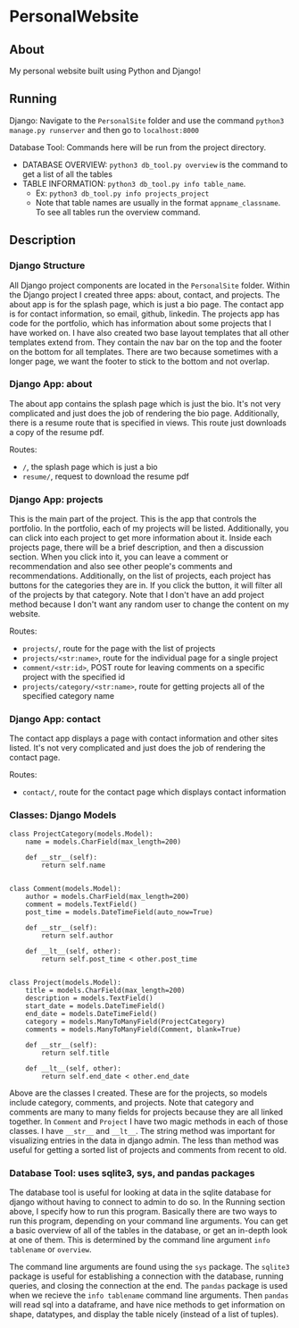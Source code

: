 # PersonalWebsite

## About
My personal website built using Python and Django!

## Running
Django: Navigate to the `PersonalSite` folder and use the command `python3 manage.py runserver` and then go to `localhost:8000`

Database Tool: Commands here will be run from the project directory.

* DATABASE OVERVIEW: `python3 db_tool.py overview` is the command to get a list of all the tables
* TABLE INFORMATION: `python3 db_tool.py info table_name`. 
	* Ex: `python3 db_tool.py info projects_project`
	* Note that table names are usually in the format `appname_classname`. To see all tables run the overview command.

## Description

### Django Structure
All Django project components are located in the `PersonalSite` folder. Within the Django 
project I created three apps: about, contact, and projects. The about app is for the splash 
page, which is just a bio page. The contact app is for contact information, so email, github, 
linkedin. The projects app has code for the portfolio, which has information about some projects 
that I have worked on. I have also created two base layout templates that all other templates extend from. They contain the nav bar on the top and the footer on the bottom for all templates. There are two because sometimes with a longer page, we want the footer to stick to the bottom and not overlap.

### Django App: about
The about app contains the splash page which is just the bio. It's not very complicated and just does the job of rendering the bio page. Additionally, there is a resume route that is specified in views. This route just downloads a copy of the resume pdf.

Routes:

* `/`, the splash page which is just a bio
* `resume/`, request to download the resume pdf

### Django App: projects
This is the main part of the project. This is the app that controls the portfolio. In the portfolio, each of my projects will be listed. Additionally, you can click into each project to get more information about it. Inside each projects page, there will be a brief description, and then a discussion section. When you click into it, you can leave a comment or recommendation and also see other people's comments and recommendations. Additionally, on the list of projects, each project has buttons for the categories they are in. If you click the button, it will filter all of the projects by that category. Note that I don't have an add project method because I don't want any random user to change the content on my website.

Routes:

* `projects/`, route for the page with the list of projects
* `projects/<str:name>`, route for the individual page for a single project
* `comment/<str:id>`, POST route for leaving comments on a specific project with the specified id
* `projects/category/<str:name>`, route for getting projects all of the specified category name

### Django App: contact
The contact app displays a page with contact information and other sites listed. It's not very complicated and just does the job of rendering the contact page.

Routes:

* `contact/`, route for the contact page which displays contact information

### Classes: Django Models

	class ProjectCategory(models.Model):
	    name = models.CharField(max_length=200)

	    def __str__(self):
	        return self.name


	class Comment(models.Model):
	    author = models.CharField(max_length=200)
	    comment = models.TextField()
	    post_time = models.DateTimeField(auto_now=True)

	    def __str__(self):
	        return self.author

	    def __lt__(self, other):
	        return self.post_time < other.post_time


	class Project(models.Model):
	    title = models.CharField(max_length=200)
	    description = models.TextField()
	    start_date = models.DateTimeField()
	    end_date = models.DateTimeField()
	    category = models.ManyToManyField(ProjectCategory)
	    comments = models.ManyToManyField(Comment, blank=True)

	    def __str__(self):
	        return self.title

	    def __lt__(self, other):
	        return self.end_date < other.end_date

Above are the classes I created. These are for the projects, so models include category, comments, and projects. Note that category and comments are many to many fields for projects because they are all linked together. In `Comment` and `Project` I have two magic methods in each of those classes. I have `__str__` and `__lt__`. The string method was important for visualizing entries in the data in django admin. The less than method was useful for getting a sorted list of projects and comments from recent to old.

### Database Tool: uses sqlite3, sys, and pandas packages
The database tool is useful for looking at data in the sqlite database for django without having to connect to admin to do so. In the Running section above, I specify how to run this program. Basically there are two ways to run this program, depending on your command line arguments. You can get a basic overview of all of the tables in the database, or get an in-depth look at one of them. This is determined by the command line argument `info tablename` or `overview`. 

The command line arguments are found using the `sys` package. The `sqlite3` package is useful for establishing a connection with the database, running queries, and closing the connection at the end. The `pandas` package is used when we recieve the `info tablename` command line arguments. Then `pandas` will read sql into a dataframe, and have nice methods to get information on shape, datatypes, and display the table nicely (instead of a list of tuples).
